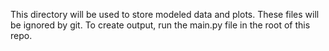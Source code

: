 This directory will be used to store modeled data and plots. These files will be ignored by git. To create output, run the main.py file in the root of this repo.
